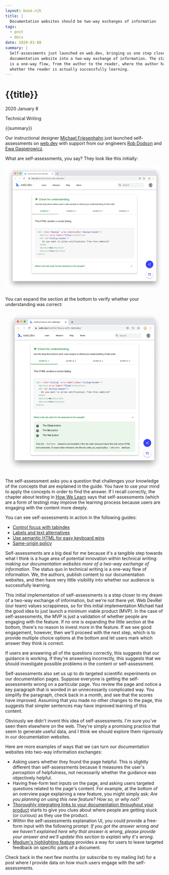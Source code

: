 ```yaml
---
layout: base.njk
title: |
  Documentation websites should be two-way exchanges of information
tags: 
  - post
  - docs
date: 2020-01-08
summary: |
  Self-assessments just launched on web.dev, bringing us one step closer towards turning that
  documentation website into a two-way exchange of information. The status quo in technical writing
  is a one-way flow, from the author to the reader, where the author has little visibility into
  whether the reader is actually successfully learning.
---
```


<h1 id="title">{{title}}</h1>

<p id="time">
  <time datetime="2020-01-08">2020 January 8</time>
</p>

<p id="category">Technical Writing</p>

<p id="summary">
  {{summary}}
</p>

Our instructional designer <a href="https://www.linkedin.com/in/mfriesenhahn/">Michael
Friesenhahn</a> just launched self-assessments on <a href="https://web.dev">web.dev</a> with support
from our engineers <a href="https://www.linkedin.com/in/mrdodson/">Rob Dodson</a> and
<a href="https://www.linkedin.com/in/egasperowicz/">Ewa Gasperowicz</a>.

What are self-assessments, you say? They look like this initially:

![The initial presentation of a self-assessment](/media/closed.png)

You can expand the section at the bottom to verify whether your understanding was correct:

![The presentation of a self-assessment UI after you interact with it](/media/open.png)

The self-assessment asks you a question that challenges your knowledge of the concepts that are
explained in the guide. You have to use your mind to apply the concepts in order to find the answer.
If I recall correctly, the chapter about testing in [How We Learn] says that self-assessments
(which are a form of testing) may improve the learning process because users are engaging with the
content more deeply.

You can see self-assessments in action in the following guides:

<ul>
  <li><a href="https://web.dev/control-focus-with-tabindex">Control focus with tabindex</a></li>
  <li><a href="https://web.dev/labels-and-text-alternatives">Labels and text alternatives</a></li>
  <li><a href="https://web.dev/use-semantic-html">Use semantic HTML for easy keyboard wins</a></li>
  <li><a href="https://web.dev/same-origin-policy">Same-origin policy</a></li>
</ul>

Self-assessments are a big deal for me because it's a tangible step towards what I think is a huge area of 
potential innovation within technical writing: *making our documentation websites more of a two-way
exchange of information*. The status quo in technical writing is a one-way flow of information. 
We, the authors, publish content to our documentation websites, and then have very little
visibility into whether our audience is successfully learning.

This initial implementation of self-assessments is a step closer to my dream of a two-way exchange
of information, but we're not there yet. Web DevRel (our team) values scrappiness, so for this initial
implementation Michael had the good idea to just launch a minimum viable product (MVP). In the case of
self-assessments, the MVP is just a validation of whether people are engaging with the feature.
If no one is expanding the little section at the bottom, there's no reason to invest more in the
feature. If we see good engagement, however, then we'll proceed with the next step, which is to
provide multiple choice options at the bottom and let users mark which answer they think is correct.

If users are answering all of the questions correctly, this suggests that our guidance
is working. If they're answering incorrectly, this suggests that we should investigate possible
problems in the content or self-assessment.

Self-assessments also set us up to do targeted scientific experiments on our documentation pages.
Suppose everyone is getting the self-assessments wrong on a particular page. You review the page and notice
a key paragraph that is worded in an unnecessarily complicated way. You simplify the paragraph,
check back in a month, and see that the scores have improved. Assuming that you made no other
changes to the page, this suggests that simpler sentences may have improved learning of this content.

Obviously we didn't invent this idea of self-assessments. I'm sure you've seen them elsewhere on the
web. They're simply a promising practice that seem to generate useful data, and I think we should
explore them rigorously in our documentation websites.

Here are more examples of ways that we can turn our documentation websites into two-way information
exchanges:

* Asking users whether they found the page helpful. This is slightly different than self-assessments
  because it measures the user's *perception* of helpfulness, not necessarily whether the guidance
  was objectively helpful.
* Having free-form text inputs on the page, and asking users targeted questions related to the page's
  content. For example, at the bottom of an overview page explaining a new feature, you might
  simply ask: *Are you planning on using this new feature? How so, or why not?*
* [Thoroughly integrating links to your documentation throughout your product](/blog/discovery/)
  starts to give you clues about where people are getting stuck (or curious) as they use the product.
* Within the self-assessments explanation UI, you could provide a free-form input with the following
  prompt: *If you got the answer wrong and we haven't explained here why that answer is wrong, please
  provide your answer and we'll update this section to explain why it's wrong*.
* [Medium's highlighting feature](https://blog.medium.com/introducing-highlights-a4df69e8ed43)
  provides a way for users to leave targeted feedback on specific parts of a document.

Check back in the next few months (or subscribe to my mailing list) for a post where I provide
data on how much users engage with the self-assessments.

[How We Learn]: https://www.penguinrandomhouse.com/books/221559/how-we-learn-by-benedict-carey/